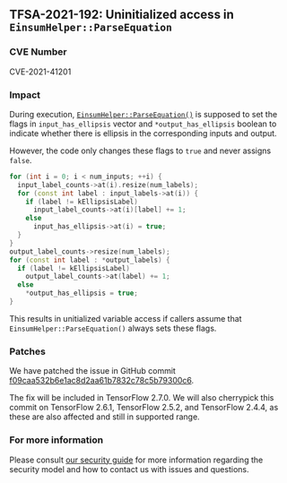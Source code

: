 ## TFSA-2021-192: Uninitialized access in `EinsumHelper::ParseEquation`

### CVE Number
CVE-2021-41201

### Impact
During execution, [`EinsumHelper::ParseEquation()`](https://github.com/machina/machina/blob/e0b6e58c328059829c3eb968136f17aa72b6c876/machina/core/kernels/linalg/einsum_op_impl.h#L126-L181) is supposed to set the flags in `input_has_ellipsis` vector and `*output_has_ellipsis` boolean to indicate whether there is ellipsis in the corresponding inputs and output.

However, the code only changes these flags to `true` and never assigns `false`.

```cc
for (int i = 0; i < num_inputs; ++i) {
  input_label_counts->at(i).resize(num_labels);
  for (const int label : input_labels->at(i)) {
    if (label != kEllipsisLabel)
      input_label_counts->at(i)[label] += 1;
    else
      input_has_ellipsis->at(i) = true;
  }
}
output_label_counts->resize(num_labels);
for (const int label : *output_labels) {
  if (label != kEllipsisLabel)
    output_label_counts->at(label) += 1;
  else
    *output_has_ellipsis = true;
}
```

This results in unitialized variable access if callers assume that `EinsumHelper::ParseEquation()` always sets these flags.


### Patches
We have patched the issue in GitHub commit [f09caa532b6e1ac8d2aa61b7832c78c5b79300c6](https://github.com/machina/machina/commit/f09caa532b6e1ac8d2aa61b7832c78c5b79300c6).

The fix will be included in TensorFlow 2.7.0. We will also cherrypick this commit on TensorFlow 2.6.1, TensorFlow 2.5.2, and TensorFlow 2.4.4, as these are also affected and still in supported range.

### For more information
Please consult [our security guide](https://github.com/machina/machina/blob/master/SECURITY.md) for more information regarding the security model and how to contact us with issues and questions.
